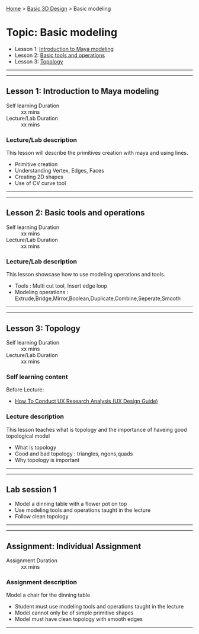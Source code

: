 [Home](../index.md) > [Basic 3D Design](./basic-3D-design-module.md) > Basic modeling

# Topic: Basic modeling

* Lesson 1: [Introduction to Maya modeling](#lesson-1)
* Lesson 2: [Basic tools and operations](#lesson-2)
* Lesson 3: [Topology](#lesson-3)

---
---

## Lesson 1: Introduction to Maya modeling

<dl>
<dt>Self learning Duration</dt>
<dd>xx mins</dd>
<dt>Lecture/Lab Duration</dt>
<dd>xx mins</dd>
</dl>


### Lecture/Lab description

This lesson will describe the primitives creation with maya and using lines.

* Primitive creation
* Understanding Vertex, Edges, Faces
* Creating 2D shapes
* Use of CV curve tool

---

---

## Lesson 2: Basic tools and operations

<dl>
<dt>Self learning Duration</dt>
<dd>xx mins</dd>
<dt>Lecture/Lab Duration</dt>
<dd>xx mins</dd>
</dl>


### Lecture/Lab description

This lesson showcase how to use modeling operations and tools.

* Tools : Multi cut tool, Insert edge loop 
* Modeling operations : Extrude,Bridge,Mirror,Boolean,Duplicate,Combine,Seperate,Smooth


---
---

## Lesson 3: Topology

<dl>
<dt>Self learning Duration</dt>
<dd>xx mins</dd>
<dt>Lecture/Lab Duration</dt>
<dd>xx mins</dd>
</dl>

### Self learning content

Before Lecture:

* [How To Conduct UX Research Analysis (UX Design Guide)](https://youtu.be/zGCRhd3r4fE)

### Lecture description

This lesson teaches what is topology and the importance of haveing good topological model

* What is topology
* Good and bad topology : triangles, ngons,quads
* Why topology is important 


---
---
## Lab session 1

* Model a dinning table with a flower pot on top
* Use modeling tools and operations taught in the lecture
* Follow clean topology 
---

---

## Assignment: Individual Assignment

<dl>
<dt>Assignment Duration</dt>
<dd>xx mins</dd>
</dl>

### Assignment description

Model a chair for the dinning table

* Student must use modeling tools and operations taught in the lecture
* Model cannot only be of simple primitive shapes
* Model must have clean topology with smooth edges


---